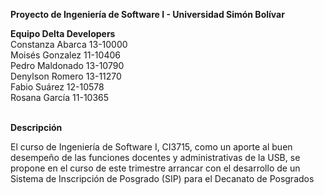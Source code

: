 <b>Proyecto de Ingeniería de Software I - Universidad Simón Bolívar</b>

<b>Equipo Delta Developers</b>
<br>Constanza Abarca 13-10000
<br>Moisés Gonzalez 11-10406
<br>Pedro Maldonado 13-10790
<br>Denylson Romero 13-11270
<br>Fabio Suárez 12-10578
<br>Rosana García 11-10365


<br><b>Descripción</b>

El curso de Ingeniería de Software I, CI3715, como un aporte al buen
desempeño de las funciones docentes y administrativas de la USB, se propone
en el curso de este trimestre arrancar con el desarrollo de un Sistema de
Inscripción de Posgrado (SIP) para el Decanato de Posgrados

